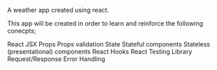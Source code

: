 A weather app created using react.

This app will be created in order to learn and reinforce the following conecpts;

React
JSX
Props
Props validation
State
Stateful components
Stateless (presentational) components
React Hooks
React Testing Library
Request/Response
Error Handling
